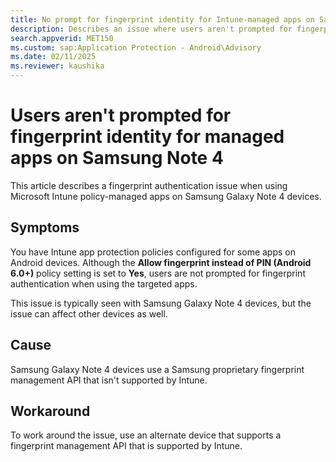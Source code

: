 ```yaml
---
title: No prompt for fingerprint identity for Intune-managed apps on Samsung Note 4
description: Describes an issue where users aren't prompted for fingerprint when they use Intune app protection policy managed apps on a Samsung Galaxy Note 4 devices.
search.appverid: MET150
ms.custom: sap:Application Protection - Android\Advisory
ms.date: 02/11/2025
ms.reviewer: kaushika
---
```

# Users aren't prompted for fingerprint identity for managed apps on Samsung Note 4

This article describes a fingerprint authentication issue when using Microsoft Intune policy-managed apps on Samsung Galaxy Note 4 devices.

## Symptoms

You have Intune app protection policies configured for some apps on Android devices. Although the **Allow fingerprint instead of PIN (Android 6.0+)** policy setting is set to **Yes**, users are not prompted for fingerprint authentication when using the targeted apps.

This issue is typically seen with Samsung Galaxy Note 4 devices, but the issue can affect other devices as well.

## Cause

Samsung Galaxy Note 4 devices use a Samsung proprietary fingerprint management API that isn't supported by Intune.

## Workaround

To work around the issue, use an alternate device that supports a fingerprint management API that is supported by Intune.
